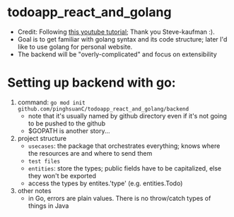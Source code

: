 # todoapp_react_and_golang

- Credit: Following [this youtube tutorial](https://www.youtube.com/channel/UC_XQE5LEqCdgC-_gdlqsqfQ); Thank you Steve-kaufman :).
- Goal is to get familiar with golang syntax and its code structure; later I'd like to use golang for personal website.
- The backend will be "overly-complicated" and focus on extensibility

# Setting up backend with go:

1. command: `go mod init github.com/pinghsuanC/todoapp_react_and_golang/backend`
   - note that it's usually named by github directory even if it's not going to be pushed to the github
   - $GOPATH is another story...
2. project structure
   - `usecases`: the package that orchestrates everything; knows where the resources are and where to send them
   - `test files`
   - `entities`: store the types; public fields have to be capitalized, else they won't be exported
   - access the types by entites.'type' (e.g. entities.Todo)
3. other notes
   - in Go, errors are plain values. There is no throw/catch types of things in Java
